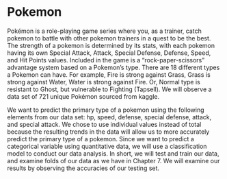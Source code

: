 # Pokemon

Pokémon is a role-playing game series where you, as a trainer, catch pokemon to battle with other pokemon trainers in a quest to be the best. The strength of a pokemon is determined by its stats, with each pokemon having its own Special Attack, Attack, Special Defense, Defense, Speed, and Hit Points values. Included in the game is a “rock-paper-scissors” advantage system based on a Pokemon’s type. There are 18 different types a Pokemon can have. For example, Fire is strong against Grass, Grass is strong against Water, Water is strong against Fire. Or, Normal type is resistant to Ghost, but vulnerable to Fighting (Tapsell). We will observe a data set of 721 unique Pokémon sourced from kaggle. 

We want to predict the primary type of a pokemon using the following elements from our data set: hp, speed, defense, special defense, attack, and special attack. We chose to use individual values instead of total because the resulting trends in the data will allow us to more accurately predict the primary type of a pokemon. Since we want to predict a categorical variable using quantitative data, we will use a classification model to conduct our data analysis. In short, we will test and train our data, and examine folds of our data as we have in Chapter 7. We will examine our results by observing the accuracies of our testing set. 
